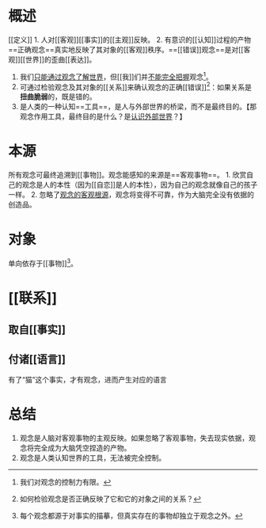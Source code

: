 # 概述
[[定义]] 
	1. 人对[[客观]][[事实]]的[[主观]]反映。
	2. 有意识的[[认知]]过程的产物
==正确观念==真实地反映了其对象的[[客观]]秩序。==[[错误]]观念==是对[[客观]][[世界]]的歪曲[[表达]]。

1. 我们<u>只能通过观念了解世界</u>，但[[我]]们并<u>不能完全把握</u>观念[^3]。
2. 可通过检验观念及其对象的[[关系]]来确认观念的正确[[错误]][^2]：如果关系是**扭曲脆弱**的，既是错的。
3. 是人类的一种认知==工具==，是人与外部世界的桥梁，而不是最终目的。【那观念作用工具，最终目的是什么？是<u>认识外部世界</u>？】
# 本源
所有观念可最终追溯到[[事物]]。观念能感知的来源是==客观事物==。
	1. 欣赏自己的观念是人的本性（因为[[自恋]]是人的本性），因为自己的观念就像自己的孩子一样。
	2. 忽略了<u>观念的客观根源</u>，观念将变得不可靠，作为大脑完全没有依据的创造品。
# 对象
单向依存于[[事物]][^1]。
# [[联系]] 
## 取自[[事实]] 
## 付诸[[语言]] 
有了“猫”这个事实，才有观念，进而产生对应的语言

# 总结
1. 观念是人脑对客观事物的主观反映。如果忽略了客观事物，失去现实依据，观念将完全成为大脑凭空捏造的产物。
2. 观念是人类认知世界的工具，无法被完全控制。

[^1]: 每个观念都源于对事实的描摹，但真实存在的事物却独立于观念之外。
[^2]: 如何检验观念是否正确反映了它和它的对象之间的关系？
[^3]: 我们对观念的控制力有限。